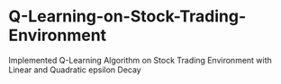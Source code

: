 # Q-Learning-on-Stock-Trading-Environment
Implemented Q-Learning Algorithm on Stock Trading Environment with Linear and Quadratic epsilon Decay
